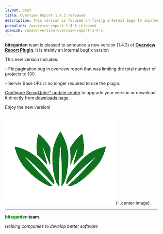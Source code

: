 ```yaml
---
layout: post
title: Overview Report 1.4.3 released
description: This version is focused on fixing internal bugs to improve user experience.
permalink: /overview-report-1-4-3-released
spanish: /nueva-version-overview-report-1-4-3
---
```


**bitegarden** team is pleased to announce a new version (1.4.3) of [**Overview Report Plugin**](https://www.bitegarden.com/sonarqube-overview). It is mainly an internal bugfix version

This new version includes:

\- Fix pagination bug in overview report that was limiting the total number of projects to 100.

\- Server Base URL is no longer required to use the plugin.

[Configure SonarQube&trade; update center](/downloads/#update-center) to upgrade your version or download it directly from [downloads page](/downloads).

Enjoy the new version!

![overview-logo](/img/portfolio/sonarqube-overview.png){: .center-image}

---
**<span style="color: green">bitegarden</span> team**

_Helping companies to develop better software_